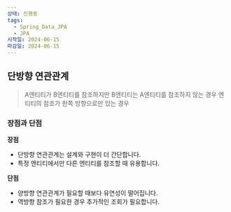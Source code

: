 ```yaml
---
상태: 진행중
tags:
  - Spring_Data_JPA
  - JPA
시작일: 2024-06-15
마감일: 2024-06-15
---
```

## 단방향 연관관계
> A엔티티가 B엔티티를 참조하지만 B엔티티는 A엔티티를 참조하지 않는 경우
> 엔티티의 참조가 한쪽 방향으로만 있는 경우


### 장점과 단점
**장점**
- 단방향 연관관계는 설계와 구현이 더 간단합니다.
- 특정 엔티티에서만 다른 엔티티를 참조할 때 유용합니다.

**단점**
- 양방향 연관관계가 필요할 때보다 유연성이 떨어집니다.
- 역방향 참조가 필요한 경우 추가적인 조회가 필요합니다.